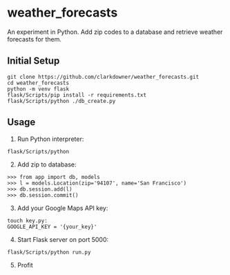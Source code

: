 # weather_forecasts
An experiment in Python. Add zip codes to a database and retrieve weather forecasts for them.


Initial Setup
---

```
git clone https://github.com/clarkdowner/weather_forecasts.git
cd weather_forecasts
python -m venv flask
flask/Scripts/pip install -r requirements.txt
flask/Scripts/python ./db_create.py
```


Usage
---

1. Run Python interpreter:
```
flask/Scripts/python
```

2. Add zip to database:
```
>>> from app import db, models
>>> l = models.Location(zip='94107', name='San Francisco')
>>> db.session.add(l)
>>> db.session.commit()
```

3. Add your Google Maps API key:
```
touch key.py:
GOOGLE_API_KEY = '{your_key}'
```

4. Start Flask server on port 5000:
```
flask/Scripts/python run.py
```

5. Profit
